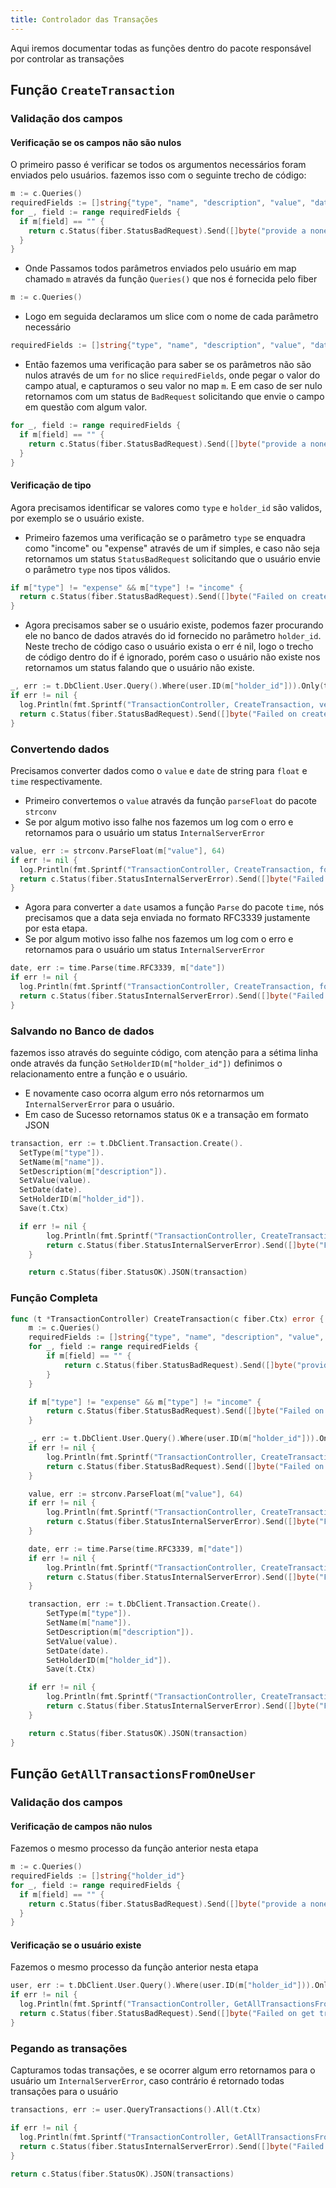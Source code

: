 ```yaml
---
title: Controlador das Transações
---
```


Aqui iremos documentar todas as funções dentro do pacote responsável por controlar as transações

## Função `CreateTransaction`

### Validação dos campos

#### Verificação se os campos não são nulos

O primeiro passo é verificar se todos os argumentos necessários foram enviados pelo usuários.
fazemos isso com o seguinte trecho de código:

```go
m := c.Queries()
requiredFields := []string{"type", "name", "description", "value", "date", "holder_id"}
for _, field := range requiredFields {
  if m[field] == "" {
    return c.Status(fiber.StatusBadRequest).Send([]byte("provide a nonempty " + field))
  }
}
```

- Onde Passamos todos parâmetros enviados pelo usuário em map chamado `m` através da função `Queries()` que nos é fornecida pelo fiber

```go
m := c.Queries()
```

- Logo em seguida declaramos um slice com o nome de cada parâmetro necessário

```go
requiredFields := []string{"type", "name", "description", "value", "date", "holder_id"}
```

- Então fazemos uma verificação para saber se os parâmetros não são nulos através de um `for` no slice `requiredFields`, onde pegar o valor do campo atual, e capturamos o seu valor no map `m`. E em caso de ser nulo retornamos com um status de `BadRequest` solicitando que envie o campo em questão com algum valor.

```go
for _, field := range requiredFields {
  if m[field] == "" {
    return c.Status(fiber.StatusBadRequest).Send([]byte("provide a nonempty " + field))
  }
}
```

#### Verificação de tipo

Agora precisamos identificar se valores como `type` e `holder_id` são validos, por exemplo se o usuário existe.

- Primeiro fazemos uma verificação se o parâmetro `type` se enquadra como "income" ou "expense" através de um if simples, e caso não seja retornamos um status `StatusBadRequest` solicitando que o usuário envie o parâmetro `type` nos tipos válidos.

```go
if m["type"] != "expense" && m["type"] != "income" {
  return c.Status(fiber.StatusBadRequest).Send([]byte("Failed on create the transaction, provide a valid 'type' (income OR expense)"))
}
```

- Agora precisamos saber se o usuário existe, podemos fazer procurando ele no banco de dados através do id fornecido no parâmetro `holder_id`. Neste trecho de código caso o usuário exista o err é nil, logo o trecho de código dentro do if é ignorado, porém caso o usuário não existe nos retornamos um status falando que o usuário não existe.

```go
_, err := t.DbClient.User.Query().Where(user.ID(m["holder_id"])).Only(t.Ctx)
if err != nil {
  log.Println(fmt.Sprintf("TransactionController, CreateTransaction, verify user exists %v", err))
  return c.Status(fiber.StatusBadRequest).Send([]byte("Failed on create the transaction, user not exist."))
}
```

### Convertendo dados

Precisamos converter dados como o `value` e `date` de string para `float` e `time` respectivamente.

- Primeiro convertemos o `value` através da função `parseFloat` do pacote `strconv`
- Se por algum motivo isso falhe nos fazemos um log com o erro e retornamos para o usuário um status `InternalServerError`

```go
value, err := strconv.ParseFloat(m["value"], 64)
if err != nil {
  log.Println(fmt.Sprintf("TransactionController, CreateTransaction, format value: %v", err))
  return c.Status(fiber.StatusInternalServerError).Send([]byte("Failed on create the transaction"))
}
```

- Agora para converter a `date` usamos a função `Parse` do pacote `time`, nós precisamos que a data seja enviada no formato RFC3339 justamente por esta etapa.
- Se por algum motivo isso falhe nos fazemos um log com o erro e retornamos para o usuário um status `InternalServerError`

```go
date, err := time.Parse(time.RFC3339, m["date"])
if err != nil {
  log.Println(fmt.Sprintf("TransactionController, CreateTransaction, format date: %v", err))
  return c.Status(fiber.StatusInternalServerError).Send([]byte("Failed on create the transaction"))
}
```

### Salvando no Banco de dados

fazemos isso através do seguinte código, com atenção para a sétima linha onde através da função `SetHolderID(m["holder_id"])` definimos o relacionamento entre a função e o usuário.

- E novamente caso ocorra algum erro nós retornarmos um `InternalServerError` para o usuário.
- Em caso de Sucesso retornamos status `OK` e a transação em formato JSON

```go {7}
transaction, err := t.DbClient.Transaction.Create().
  SetType(m["type"]).
  SetName(m["name"]).
  SetDescription(m["description"]).
  SetValue(value).
  SetDate(date).
  SetHolderID(m["holder_id"]).
  Save(t.Ctx)

  if err != nil {
		log.Println(fmt.Sprintf("TransactionController, CreateTransaction, insert in db: %v", err))
		return c.Status(fiber.StatusInternalServerError).Send([]byte("Failed on create the transaction"))
	}

	return c.Status(fiber.StatusOK).JSON(transaction)

```

### Função Completa

```go
func (t *TransactionController) CreateTransaction(c fiber.Ctx) error {
	m := c.Queries()
	requiredFields := []string{"type", "name", "description", "value", "date", "holder_id"}
	for _, field := range requiredFields {
		if m[field] == "" {
			return c.Status(fiber.StatusBadRequest).Send([]byte("provide a nonempty " + field))
		}
	}

	if m["type"] != "expense" && m["type"] != "income" {
		return c.Status(fiber.StatusBadRequest).Send([]byte("Failed on create the transaction, provide a valid 'type' (income OR expense)"))
	}

	_, err := t.DbClient.User.Query().Where(user.ID(m["holder_id"])).Only(t.Ctx)
	if err != nil {
		log.Println(fmt.Sprintf("TransactionController, CreateTransaction, verify user exists %v", err))
		return c.Status(fiber.StatusBadRequest).Send([]byte("Failed on create the transaction, user not exist."))
	}

	value, err := strconv.ParseFloat(m["value"], 64)
	if err != nil {
		log.Println(fmt.Sprintf("TransactionController, CreateTransaction, format value: %v", err))
		return c.Status(fiber.StatusInternalServerError).Send([]byte("Failed on create the transaction"))
	}

	date, err := time.Parse(time.RFC3339, m["date"])
	if err != nil {
		log.Println(fmt.Sprintf("TransactionController, CreateTransaction, format date: %v", err))
		return c.Status(fiber.StatusInternalServerError).Send([]byte("Failed on create the transaction"))
	}

	transaction, err := t.DbClient.Transaction.Create().
		SetType(m["type"]).
		SetName(m["name"]).
		SetDescription(m["description"]).
		SetValue(value).
		SetDate(date).
		SetHolderID(m["holder_id"]).
		Save(t.Ctx)

	if err != nil {
		log.Println(fmt.Sprintf("TransactionController, CreateTransaction, insert in db: %v", err))
		return c.Status(fiber.StatusInternalServerError).Send([]byte("Failed on create the transaction"))
	}

	return c.Status(fiber.StatusOK).JSON(transaction)
}
```

## Função `GetAllTransactionsFromOneUser`

### Validação dos campos

#### Verificação de campos não nulos

Fazemos o mesmo processo da função anterior nesta etapa

```go
m := c.Queries()
requiredFields := []string{"holder_id"}
for _, field := range requiredFields {
  if m[field] == "" {
    return c.Status(fiber.StatusBadRequest).Send([]byte("provide a nonempty " + field))
  }
}
```

#### Verificação se o usuário existe

Fazemos o mesmo processo da função anterior nesta etapa

```go
user, err := t.DbClient.User.Query().Where(user.ID(m["holder_id"])).Only(t.Ctx)
if err != nil {
  log.Println(fmt.Sprintf("TransactionController, GetAllTransactionsFromOneUser, verify user exists %v", err))
  return c.Status(fiber.StatusBadRequest).Send([]byte("Failed on get transactions, user not exist."))
}
```

### Pegando as transações

Capturamos todas transações, e se ocorrer algum erro retornamos para o usuário um `InternalServerError`, caso contrário é retornado todas transações para o usuário

```go
transactions, err := user.QueryTransactions().All(t.Ctx)

if err != nil {
  log.Println(fmt.Sprintf("TransactionController, GetAllTransactionsFromOneUser %v", err))
  return c.Status(fiber.StatusInternalServerError).Send([]byte("Failed on get transactions."))
}

return c.Status(fiber.StatusOK).JSON(transactions)
```
